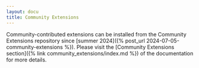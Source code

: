 ```yaml
---
layout: docu
title: Community Extensions
---
```


Community-contributed extensions can be installed from the Community Extensions repository since [summer 2024]({% post_url 2024-07-05-community-extensions %}).
Please visit the [Community Extensions section]({% link community_extensions/index.md %}) of the documentation for more details.
